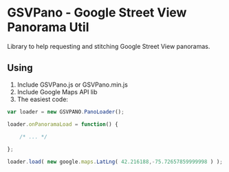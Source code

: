 GSVPano - Google Street View Panorama Util
==================================================

Library to help requesting and stitching Google Street View panoramas.

Using
--------------------------------------

1. Include GSVPano.js or GSVPano.min.js
2. Include Google Maps API lib
3. The easiest code:

```js
var loader = new GSVPANO.PanoLoader();

loader.onPanoramaLoad = function() {

	/* ... */
	
};

loader.load( new google.maps.LatLng( 42.216188,-75.72657859999998 ) );
```